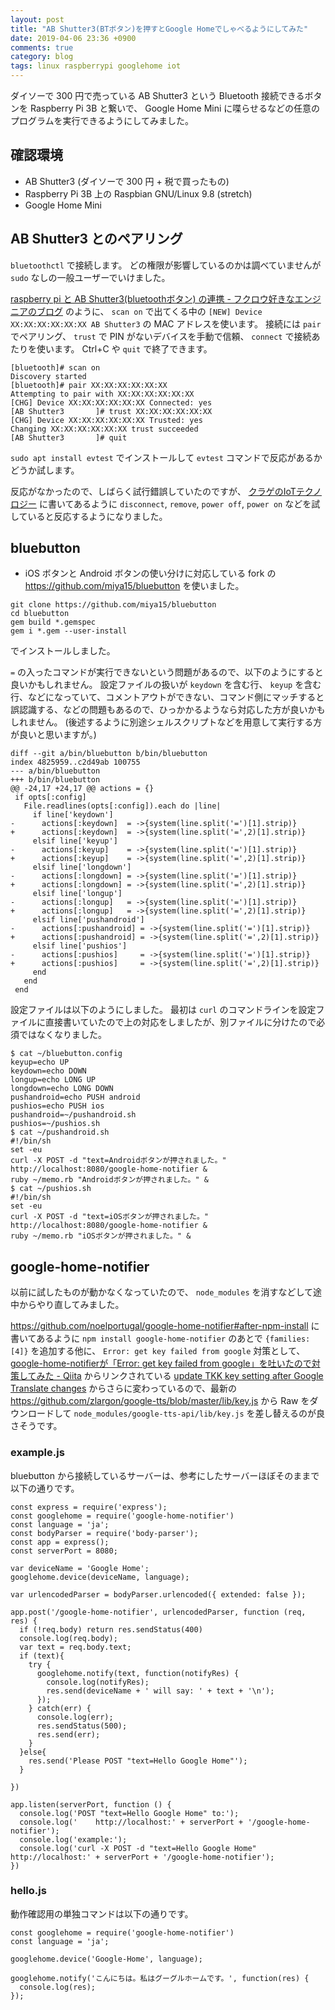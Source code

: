 ```yaml
---
layout: post
title: "AB Shutter3(BTボタン)を押すとGoogle Homeでしゃべるようにしてみた"
date: 2019-04-06 23:36 +0900
comments: true
category: blog
tags: linux raspberrypi googlehome iot
---
```

ダイソーで 300 円で売っている AB Shutter3 という Bluetooth 接続できるボタンを Raspberry Pi 3B と繋いで、 Google Home Mini に喋らせるなどの任意のプログラムを実行できるようにしてみました。

<!--more-->

## 確認環境

- AB Shutter3 (ダイソーで 300 円 + 税で買ったもの)
- Raspberry Pi 3B 上の Raspbian GNU/Linux 9.8 (stretch)
- Google Home Mini

## AB Shutter3 とのペアリング

`bluetoothctl` で接続します。
どの権限が影響しているのかは調べていませんが `sudo` なしの一般ユーザーでいけました。

[raspberry pi と AB Shutter3(bluetoothボタン) の連携 - フクロウ好きなエンジニアのブログ](https://miya15.hatenablog.com/entry/2018/11/04/145905) のように、
`scan on` で出てくる中の `[NEW] Device XX:XX:XX:XX:XX:XX AB Shutter3` の MAC アドレスを使います。
接続には `pair` でペアリング、 `trust` で PIN がないデバイスを手動で信頼、 `connect` で接続あたりを使います。
Ctrl+C や `quit` で終了できます。

```
[bluetooth]# scan on
Discovery started
[bluetooth]# pair XX:XX:XX:XX:XX:XX
Attempting to pair with XX:XX:XX:XX:XX:XX
[CHG] Device XX:XX:XX:XX:XX:XX Connected: yes
[AB Shutter3       ]# trust XX:XX:XX:XX:XX:XX
[CHG] Device XX:XX:XX:XX:XX:XX Trusted: yes
Changing XX:XX:XX:XX:XX:XX trust succeeded
[AB Shutter3       ]# quit
```

`sudo apt install evtest` でインストールして `evtest` コマンドで反応があるかどうか試します。

反応がなかったので、しばらく試行錯誤していたのですが、
[クラゲのIoTテクノロジー](http://jellyware.jp/kurage/raspi/daiso_btshutter.html)
に書いてあるように `disconnect`, `remove`, `power off`, `power on` などを試していると反応するようになりました。

## bluebutton

- iOS ボタンと Android ボタンの使い分けに対応している fork の <https://github.com/miya15/bluebutton> を使いました。

```
git clone https://github.com/miya15/bluebutton
cd bluebutton
gem build *.gemspec
gem i *.gem --user-install
```

でインストールしました。

`=` の入ったコマンドが実行できないという問題があるので、以下のようにすると良いかもしれません。
設定ファイルの扱いが `keydown` を含む行、 `keyup` を含む行、などになっていて、コメントアウトができない、コマンド側にマッチすると誤認識する、などの問題もあるので、ひっかかるようなら対応した方が良いかもしれません。
(後述するように別途シェルスクリプトなどを用意して実行する方が良いと思いますが。)

```
diff --git a/bin/bluebutton b/bin/bluebutton
index 4825959..c2d49ab 100755
--- a/bin/bluebutton
+++ b/bin/bluebutton
@@ -24,17 +24,17 @@ actions = {}
 if opts[:config]
   File.readlines(opts[:config]).each do |line|
     if line['keydown']
-      actions[:keydown]  = ->{system(line.split('=')[1].strip)}
+      actions[:keydown]  = ->{system(line.split('=',2)[1].strip)}
     elsif line['keyup']
-      actions[:keyup]    = ->{system(line.split('=')[1].strip)}
+      actions[:keyup]    = ->{system(line.split('=',2)[1].strip)}
     elsif line['longdown']
-      actions[:longdown] = ->{system(line.split('=')[1].strip)}
+      actions[:longdown] = ->{system(line.split('=',2)[1].strip)}
     elsif line['longup']
-      actions[:longup]   = ->{system(line.split('=')[1].strip)}
+      actions[:longup]   = ->{system(line.split('=',2)[1].strip)}
     elsif line['pushandroid']
-      actions[:pushandroid] = ->{system(line.split('=')[1].strip)}
+      actions[:pushandroid] = ->{system(line.split('=',2)[1].strip)}
     elsif line['pushios']
-      actions[:pushios]     = ->{system(line.split('=')[1].strip)}
+      actions[:pushios]     = ->{system(line.split('=',2)[1].strip)}
     end
   end
 end
```

設定ファイルは以下のようにしました。
最初は `curl` のコマンドラインを設定ファイルに直接書いていたので上の対応をしましたが、別ファイルに分けたので必須ではなくなりました。

```
$ cat ~/bluebutton.config
keyup=echo UP
keydown=echo DOWN
longup=echo LONG UP
longdown=echo LONG DOWN
pushandroid=echo PUSH android
pushios=echo PUSH ios
pushandroid=~/pushandroid.sh
pushios=~/pushios.sh
$ cat ~/pushandroid.sh
#!/bin/sh
set -eu
curl -X POST -d "text=Androidボタンが押されました。" http://localhost:8080/google-home-notifier &
ruby ~/memo.rb "Androidボタンが押されました。" &
$ cat ~/pushios.sh
#!/bin/sh
set -eu
curl -X POST -d "text=iOSボタンが押されました。" http://localhost:8080/google-home-notifier &
ruby ~/memo.rb "iOSボタンが押されました。" &
```

## google-home-notifier

以前に試したものが動かなくなっていたので、 `node_modules` を消すなどして途中からやり直してみました。

<https://github.com/noelportugal/google-home-notifier#after-npm-install> に書いてあるように `npm install google-home-notifier` のあとで `{families:[4]}` を追加する他に、
`Error: get key failed from google` 対策として、[google-home-notifierが「Error: get key failed from google」を吐いたので対策してみた - Qiita](https://qiita.com/ezmscrap/items/24b3a9a8548da0ab9ff5) からリンクされている [update TKK key setting after Google Translate changes](https://github.com/zlargon/google-tts/pull/14/commits/b5d1b8561fc1a34fac1e66bb280cd153d1a31044) からさらに変わっているので、最新の <https://github.com/zlargon/google-tts/blob/master/lib/key.js> から Raw をダウンロードして `node_modules/google-tts-api/lib/key.js` を差し替えるのが良さそうです。

### example.js

bluebutton から接続しているサーバーは、参考にしたサーバーほぼそのままで以下の通りです。

```
const express = require('express');
const googlehome = require('google-home-notifier')
const language = 'ja';
const bodyParser = require('body-parser');
const app = express();
const serverPort = 8080;

var deviceName = 'Google Home';
googlehome.device(deviceName, language);

var urlencodedParser = bodyParser.urlencoded({ extended: false });

app.post('/google-home-notifier', urlencodedParser, function (req, res) {
  if (!req.body) return res.sendStatus(400)
  console.log(req.body);
  var text = req.body.text;
  if (text){
    try {
      googlehome.notify(text, function(notifyRes) {
        console.log(notifyRes);
        res.send(deviceName + ' will say: ' + text + '\n');
      });
    } catch(err) {
      console.log(err);
      res.sendStatus(500);
      res.send(err);
    }
  }else{
    res.send('Please POST "text=Hello Google Home"');
  }

})

app.listen(serverPort, function () {
  console.log('POST "text=Hello Google Home" to:');
  console.log('    http://localhost:' + serverPort + '/google-home-notifier');
  console.log('example:');
  console.log('curl -X POST -d "text=Hello Google Home" http://localhost:' + serverPort + '/google-home-notifier');
})
```

### hello.js

動作確認用の単独コマンドは以下の通りです。

```
const googlehome = require('google-home-notifier')
const language = 'ja';

googlehome.device('Google-Home', language);

googlehome.notify('こんにちは。私はグーグルホームです。', function(res) {
  console.log(res);
});
```
